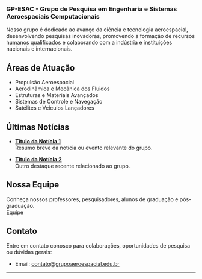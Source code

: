 
### GP-ESAC - Grupo de Pesquisa em Engenharia e Sistemas Aeroespaciais Computacionais

Nosso grupo é dedicado ao avanço da ciência e tecnologia aeroespacial, desenvolvendo pesquisas inovadoras, promovendo a formação de recursos humanos qualificados e colaborando com a indústria e instituições nacionais e internacionais.

## Áreas de Atuação

- Propulsão Aeroespacial
- Aerodinâmica e Mecânica dos Fluidos
- Estruturas e Materiais Avançados
- Sistemas de Controle e Navegação
- Satélites e Veículos Lançadores

## Últimas Notícias

- **[Título da Notícia 1](#)**  
  Resumo breve da notícia ou evento relevante do grupo.

- **[Título da Notícia 2](#)**  
  Outro destaque recente relacionado ao grupo.

## Nossa Equipe

Conheça nossos professores, pesquisadores, alunos de graduação e pós-graduação.  
[Equipe](team.md)

## Contato

Entre em contato conosco para colaborações, oportunidades de pesquisa ou dúvidas gerais:  
- Email: contato@grupoaeroespacial.edu.br

---
